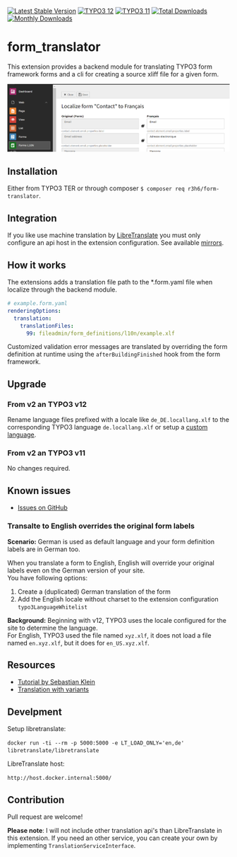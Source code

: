 [![Latest Stable Version](https://poser.pugx.org/r3h6/form-translator/v/stable)](https://extensions.typo3.org/extension/form_translator/)
[![TYPO3 12](https://img.shields.io/badge/TYPO3-12-orange.svg?style=flat-square)](https://get.typo3.org/version/12)
[![TYPO3 11](https://img.shields.io/badge/TYPO3-11-orange.svg?style=flat-square)](https://get.typo3.org/version/11)
[![Total Downloads](https://poser.pugx.org/r3h6/form-translator/d/total)](https://packagist.org/packages/r3h6/form-translator)
[![Monthly Downloads](https://poser.pugx.org/r3h6/form-translator/d/monthly)](https://packagist.org/packages/form-translater)

# form_translator

This extension provides a backend module for translating TYPO3 form framework forms
and a cli for creating a source xliff file for a given form.

![](./Documentation/translate.png)


## Installation

Either from TYPO3 TER or through composer `$ composer req r3h6/form-translator`.


## Integration

If you like use machine translation by [LibreTranslate](https://libretranslate.com/)
you must only configure an api host in the extension configuration.
See available [mirrors](https://github.com/LibreTranslate/LibreTranslate#mirrors).


## How it works

The extensions adds a translation file path to the *.form.yaml file when localize through the backend module.
```yaml
# example.form.yaml
renderingOptions:
  translation:
    translationFiles:
      99: fileadmin/form_definitions/l10n/example.xlf
```

Customized validation error messages are translated by overriding the form definition
at runtime using the `afterBuildingFinished` hook from the form framework.


## Upgrade

### From v2 an TYPO3 v12

Rename language files prefixed with a locale like `de_DE.locallang.xlf`
to the corresponding TYPO3 language `de.locallang.xlf`
or setup a [custom language](https://docs.typo3.org/m/typo3/reference-coreapi/main/en-us/ApiOverview/Localization/ManagingTranslations.html#xliff-translating-languages).

### From v2 an TYPO3 v11

No changes required.


## Known issues

- [Issues on GitHub](https://github.com/r3h6/TYPO3.EXT.form_translator/issues)

### Transalte to English overrides the original form labels

**Scenario:** German is used as default language and your form definition labels are in German too.

When you translate a form to English, English will override your original labels even on the German version of your site.<br>
You have following options:

1. Create a (duplicated) German translation of the form
2. Add the English locale without charset to the extension configuration `typo3LanguageWhitelist`

**Background:** Beginning with v12, TYPO3 uses the locale configured for the site to determine the language.<br>
For English, TYPO3 used the file named `xyz.xlf`, it does not load a file named `en.xyz.xlf`, but it does for `en_US.xyz.xlf`.


## Resources

- [Tutorial by Sebastian Klein](https://www.sebkln.de/en/tutorials/translating-forms-in-the-typo3-form-framework/)
- [Translation with variants](https://docs.typo3.org/c/typo3/cms-form/main/en-us/I/Concepts/Variants/Index.html#concepts-variants-examples-translation)


## Develpment

Setup libretranslate:

`docker run -ti --rm -p 5000:5000 -e LT_LOAD_ONLY='en,de' libretranslate/libretranslate`

LibreTranslate host:

`http://host.docker.internal:5000/`


## Contribution

Pull request are welcome!

__Please note__: I will not include other translation api's than LibreTranslate in this extension.
If you need an other service, you can create your own by implementing `TranslationServiceInterface`.
